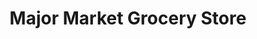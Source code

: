 ---
title: "Major Market Grocery Store"
url: /fallbrook/major-market-grocery-store/
shop: supermarket
---